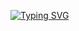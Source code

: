 [![Typing SVG](https://readme-typing-svg.demolab.com/?lines=你好，世界！我係李兆智。;歡迎嚟訪我嘅+GitHub+專頁！;我係嚟自廣州嘅開發者同埋設計師。;呢度有我嘅技術項目同文章。;全棧+Web+應用程式設計同開發;商業智能分析同報表自動工具;資訊管理同業務決策系統;數碼藝術同設計工具)](https://git.io/typing-svg)

<!--
### Hi there 👋

**mrlizhaozhi/mrlizhaozhi** is a ✨ _special_ ✨ repository because its `README.md` (this file) appears on your GitHub profile.

Here are some ideas to get you started:

- 🔭 I’m currently working on ...
- 🌱 I’m currently learning ...
- 👯 I’m looking to collaborate on ...
- 🤔 I’m looking for help with ...
- 💬 Ask me about ...
- 📫 How to reach me: ...
- 😄 Pronouns: ...
- ⚡ Fun fact: ...
-->
